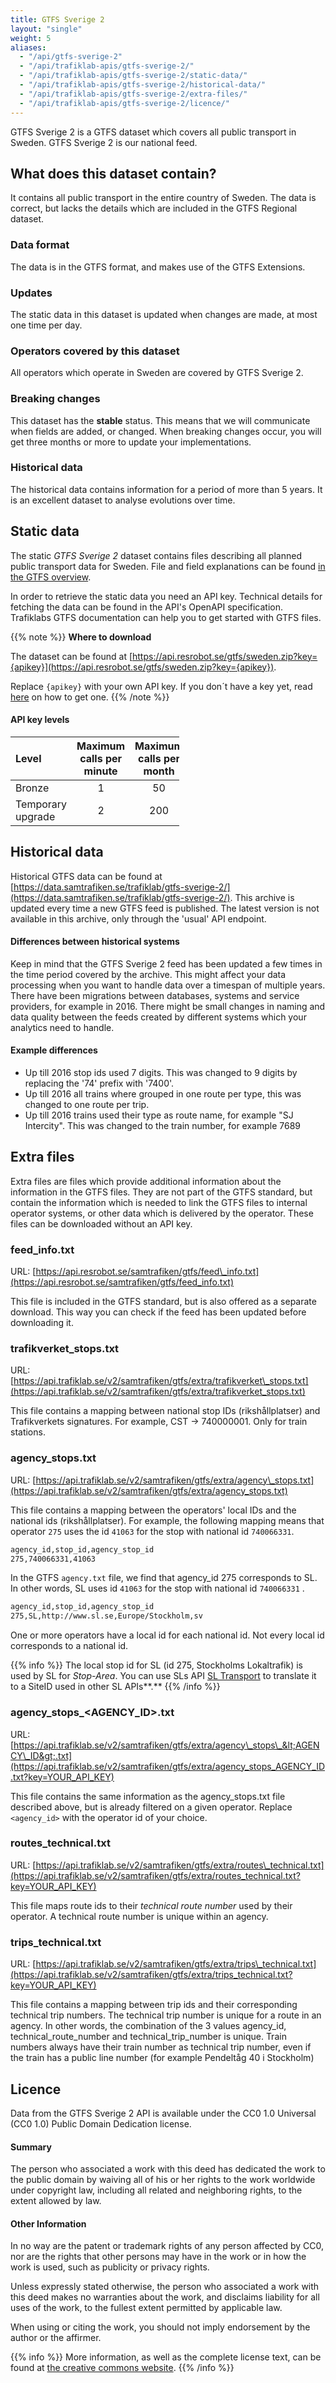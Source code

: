 ```yaml
---
title: GTFS Sverige 2
layout: "single"
weight: 5
aliases:
  - "/api/gtfs-sverige-2"
  - "/api/trafiklab-apis/gtfs-sverige-2/"
  - "/api/trafiklab-apis/gtfs-sverige-2/static-data/"
  - "/api/trafiklab-apis/gtfs-sverige-2/historical-data/"
  - "/api/trafiklab-apis/gtfs-sverige-2/extra-files/"
  - "/api/trafiklab-apis/gtfs-sverige-2/licence/"
---
```


GTFS Sverige 2 is a GTFS dataset which covers all public transport in Sweden. GTFS Sverige 2 is our national feed. 

## What does this dataset contain?
It contains all public transport in the entire country of Sweden. The data is correct, but lacks the details which are 
included in the GTFS Regional dataset.

### Data format 
The data is in the GTFS format, and makes use of the GTFS Extensions.

### Updates
The static data in this dataset is updated when changes are made, at most one time per day.

### Operators covered by this dataset
All operators which operate in Sweden are covered by GTFS Sverige 2.

### Breaking changes 
This dataset has the **stable** status. This means that we will communicate when fields are added, 
or changed. When breaking changes occur, you will get three months or more to update your implementations.

### Historical data 
The historical data contains information for a period of more than 5 years. It is an excellent 
dataset to analyse evolutions over time.

## Static data
The static _GTFS Sverige 2_ dataset contains files describing all planned public transport data for Sweden. File and field explanations can be found [in the GTFS overview](/api/gtfs-datasets).

In order to retrieve the static data you need an API key. Technical details for fetching the data can be found in the
API's OpenAPI specification. Trafiklabs GTFS documentation can help you to get started with GTFS files.

{{% note %}}
**Where to download**

The dataset can be found
at [https://api.resrobot.se/gtfs/sweden.zip?key={apikey}](https://api.resrobot.se/gtfs/sweden.zip?key={apikey}).

Replace `{apikey}` with your own API key. If you don´t have a key yet, read [here](/docs/using-trafiklab/getting-api-keys)
on how to get one. {{% /note %}}

#### API key levels
<div style="max-width: 270px">

| Level             | Maximum calls per minute | Maximum calls per month |
|:------------------|:------------------------:|:-----------------------:|
| Bronze            |            1             |           50            |
| Temporary upgrade |            2             |           200           |

</div>

## Historical data

Historical GTFS data can be found
at [https://data.samtrafiken.se/trafiklab/gtfs-sverige-2/](https://data.samtrafiken.se/trafiklab/gtfs-sverige-2/).
This archive is updated every time a new GTFS feed is published. The latest version is not available in this
archive, only through the 'usual' API endpoint.

#### Differences between historical systems

Keep in mind that the GTFS Sverige 2 feed has been updated a few times in the time period covered by the archive. This
might affect your data processing when you want to handle data over a timespan of multiple years. There have been
migrations between databases, systems and service providers, for example in 2016. There might be small changes in naming
and data quality between the feeds created by different systems which your analytics need to handle.

#### Example differences

* Up till 2016 stop ids used 7 digits. This was changed to 9 digits by replacing the '74' prefix with '7400'.
* Up till 2016 all trains where grouped in one route per type, this was changed to one route per trip.
* Up till 2016 trains used their type as route name, for example "SJ Intercity". This was changed to the train number,
  for example 7689

## Extra files

Extra files are files which provide additional information about the information in the GTFS files. They are not part of
the GTFS standard, but contain the information which is needed to link the GTFS files to internal operator systems, or
other data which is delivered by the operator. These files can be downloaded without an API key.

### feed\_info.txt

URL: [https://api.resrobot.se/samtrafiken/gtfs/feed\_info.txt](https://api.resrobot.se/samtrafiken/gtfs/feed_info.txt)

This file is included in the GTFS standard, but is also offered as a separate download. This way you can check if the
feed has been updated before downloading it.

### trafikverket\_stops.txt

URL: [https://api.trafiklab.se/v2/samtrafiken/gtfs/extra/trafikverket\_stops.txt](https://api.trafiklab.se/v2/samtrafiken/gtfs/extra/trafikverket_stops.txt)

This file contains a mapping between national stop IDs (rikshållplatser) and Trafikverkets signatures. For example,
CST -&gt; 740000001. Only for train stations.

### agency\_stops.txt

URL: [https://api.trafiklab.se/v2/samtrafiken/gtfs/extra/agency\_stops.txt](https://api.trafiklab.se/v2/samtrafiken/gtfs/extra/agency_stops.txt)

This file contains a mapping between the operators' local IDs and the national ids (rikshållplatser). For example, the
following mapping means that operator `275` uses the id `41063` for the stop with national id `740066331`.

```xml
agency_id,stop_id,agency_stop_id
275,740066331,41063
```

In the GTFS `agency.txt` file, we find that agency\_id 275 corresponds to SL. In other words, SL uses id `41063` for the
stop with national id `740066331` .

```xml
agency_id,stop_id,agency_stop_id
275,SL,http://www.sl.se,Europe/Stockholm,sv
```

One or more operators have a local id for each national id. Not every local id corresponds to a national id.

{{% info %}} The local stop id for SL (id 275, Stockholms Lokaltrafik) is used by SL for _Stop-Area_. You
can use SLs API [SL Transport](https://www.trafiklab.se/api/trafiklab-apis/sl/transport) to
translate it to a SiteID used in other SL APIs**.**
{{% /info %}}

### agency\_stops\_&lt;AGENCY\_ID&gt;.txt

URL: [https://api.trafiklab.se/v2/samtrafiken/gtfs/extra/agency\_stops\_&lt;AGENCY\_ID&gt;.txt](https://api.trafiklab.se/v2/samtrafiken/gtfs/extra/agency_stops_AGENCY_ID.txt?key=YOUR_API_KEY)

This file contains the same information as the agency\_stops.txt file described above, but is already filtered on a
given operator. Replace `<agency_id>` with the operator id of your choice.

### routes\_technical.txt

URL: [https://api.trafiklab.se/v2/samtrafiken/gtfs/extra/routes\_technical.txt](https://api.trafiklab.se/v2/samtrafiken/gtfs/extra/routes_technical.txt?key=YOUR_API_KEY)

This file maps route ids to their _technical route number_ used by their operator. A technical route number is unique
within an agency.

### trips\_technical.txt

URL: [https://api.trafiklab.se/v2/samtrafiken/gtfs/extra/trips\_technical.txt](https://api.trafiklab.se/v2/samtrafiken/gtfs/extra/trips_technical.txt?key=YOUR_API_KEY)

This file contains a mapping between trip ids and their corresponding technical trip numbers. The technical trip number
is unique for a route in an agency. In other words, the combination of the 3 values agency\_id, technical\_route\_number
and technical\_trip\_number is unique. Train numbers always have their train number as technical trip number, even if
the train has a public line number (for example Pendeltåg 40 i Stockholm)

## Licence
Data from the GTFS Sverige 2 API is available under the CC0 1.0 Universal (CC0 1.0) Public Domain Dedication license.

#### Summary

The person who associated a work with this deed has dedicated the work to the public domain by waiving all of his or her
rights to the work worldwide under copyright law, including all related and neighboring rights, to the extent allowed by
law.

#### Other Information

In no way are the patent or trademark rights of any person affected by CC0, nor are the rights that other persons may
have in the work or in how the work is used, such as publicity or privacy rights.

Unless expressly stated otherwise, the person who associated a work with this deed makes no warranties about the work,
and disclaims liability for all uses of the work, to the fullest extent permitted by applicable law.

When using or citing the work, you should not imply endorsement by the author or the affirmer.

{{% info %}}
More information, as well as the complete license text, can be found at
[the creative commons website](https://creativecommons.org/publicdomain/zero/1.0/deed.en).
{{% /info %}} 